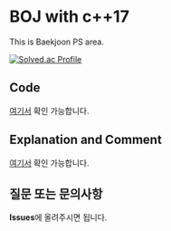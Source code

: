 # BOJ with c++17
This is Baekjoon PS area.

[![Solved.ac Profile](http://mazassumnida.wtf/api/v2/generate_badge?boj=2001joe)](https://solved.ac/2001joe)


## Code
[여기서](problems/) 확인 가능합니다.

## Explanation and Comment
[여기서](doc/README.md) 확인 가능합니다.

## 질문 또는 문의사항
**Issues**에 올려주시면 됩니다.
